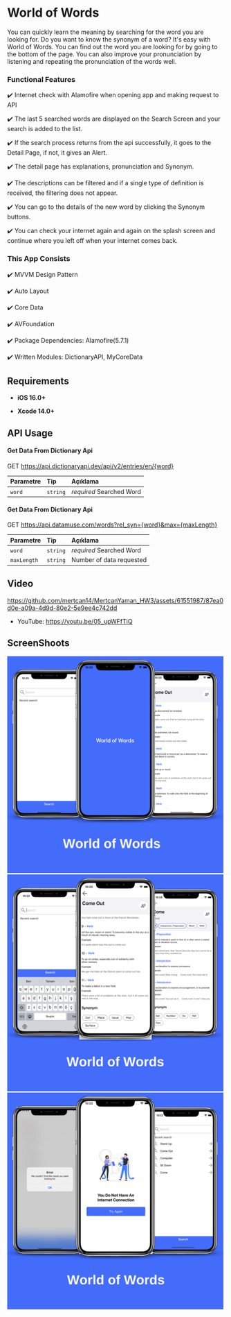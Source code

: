 # World of Words
You can quickly learn the meaning by searching for the word you are looking for. Do you want to know the synonym of a word? It's easy with World of Words. You can find out the word you are looking for by going to the bottom of the page. You can also improve your pronunciation by listening and repeating the pronunciation of the words well.

### Functional Features

✔️ Internet check with Alamofire when opening app and making request to API

✔️ The last 5 searched words are displayed on the Search Screen and your search is added to the list.

✔️ If the search process returns from the api successfully, it goes to the Detail Page, if not, it gives an Alert.

✔️ The detail page has explanations, pronunciation and Synonym.

✔️ The descriptions can be filtered and if a single type of definition is received, the filtering does not appear.

✔️ You can go to the details of the new word by clicking the Synonym buttons.

✔️ You can check your internet again and again on the splash screen and continue where you left off when your internet comes back.


### This App Consists

✔️ MVVM Design Pattern

✔️ Auto Layout 

✔️ Core Data

✔️ AVFoundation

✔️ Package Dependencies: Alamofire(5.7.1)

✔️ Written Modules: DictionaryAPI, MyCoreData

## Requirements

- **iOS 16.0+**

- **Xcode 14.0+**

## API Usage

#### Get Data From Dictionary Api


  GET https://api.dictionaryapi.dev/api/v2/entries/en/{word}


| Parametre | Tip     | Açıklama                |
| :-------- | :------- | :------------------------- |
| `word` | `string` | *required* Searched Word |

#### Get Data From Dictionary Api


  GET https://api.datamuse.com/words?rel_syn={word}&max={maxLength}


| Parametre | Tip     | Açıklama                |
| :-------- | :------- | :------------------------- |
| `word` | `string` | *required* Searched Word |
| `maxLength` | `string` | Number of data requested |

## Video


https://github.com/mertcan14/MertcanYaman_HW3/assets/61551987/87ea0d0e-a09a-4d9d-80e2-5e9ee4c742dd


- YouTube: https://youtu.be/05_upWFfTiQ

## ScreenShoots

<img src="https://github.com/mertcan14/MertcanYaman_HW3/blob/main/ScreenShot/1.png" height="500">
<img src="https://github.com/mertcan14/MertcanYaman_HW3/blob/main/ScreenShot/2.png" height="500">
<img src="https://github.com/mertcan14/MertcanYaman_HW3/blob/main/ScreenShot/3.png" height="500">
